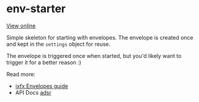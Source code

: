 # env-starter

[View online](https://clinth.github.io/ixfx-demos/modulation/env-starter/)

Simple skeleton for starting with envelopes. The envelope is created once and kept in the `settings` object for reuse.

The envelope is triggered once when started, but you'd likely want to trigger it for a better reason :)

Read more:
* [ixfx Envelopes guide](https://clinth.github.io/ixfx-docs/modulation/envelope/)
* API Docs [adsr](https://clinth.github.io/ixfx/interfaces/Modulation.Adsr.html)